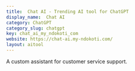 ```yaml
---
title:  Chat AI - Trending AI tool for ChatGPT
display_name:  Chat AI
category: ChatGPT
category_slug: chatgpt
key: chat_ai_my_ndokoti_com
website: https://chat-ai.my-ndokoti.com/
layout: aitool
---
```


A custom assistant for customer service support.
